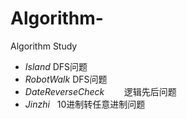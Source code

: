 # Algorithm-
Algorithm  Study
* *Island*              DFS问题
* *RobotWalk*           DFS问题
* *DateReverseCheck*        逻辑先后问题
* *Jinzhi*     10进制转任意进制问题

